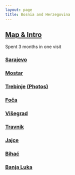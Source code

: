 ```yaml
---
layout: page
title: Bosnia and Herzegovina
---
```


## [Map & Intro](https://goo.gl/maps/73wn8cfiaWcxdwXo9)

Spent 3 months in one visit

### [Sarajevo](https://goo.gl/maps/27RAVsu2tyqguSTq9) 

### [Mostar](https://goo.gl/maps/HAQsENLAZU8CJNca7) 

### [Trebinje](https://goo.gl/maps/J7oxEFRqyPiGhxL46) [(Photos)](https://photos.app.goo.gl/jeGKEA6vvMYL7vzP8)

### [Foča](https://goo.gl/maps/bkhWJpEvRc5xVB2GA) 

### [Višegrad](https://goo.gl/maps/h9FmHk5ZkkEwCP339)

### [Travnik](https://goo.gl/maps/e5HTf3Zwq16eimtX7) 

### [Jajce](https://goo.gl/maps/jukv54sWNKDwuSFz6) 

### [Bihać](https://goo.gl/maps/NXF25QbTGNX8euXL8) 

### [Banja Luka](https://goo.gl/maps/Wj1Mzsru3f6LSBh6A)

